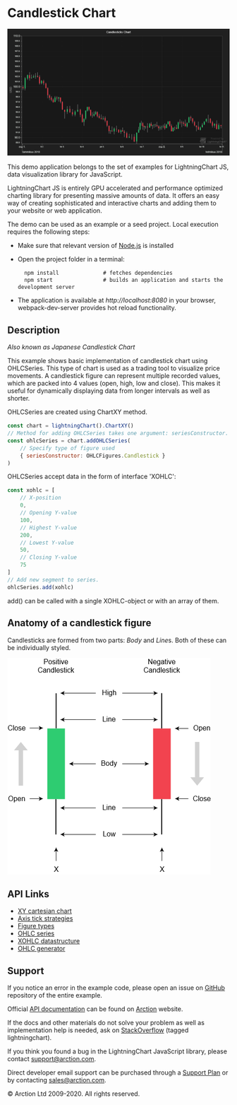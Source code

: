 # Candlestick Chart

![Candlestick Chart](candleSticks.png)

This demo application belongs to the set of examples for LightningChart JS, data visualization library for JavaScript.

LightningChart JS is entirely GPU accelerated and performance optimized charting library for presenting massive amounts of data. It offers an easy way of creating sophisticated and interactive charts and adding them to your website or web application.

The demo can be used as an example or a seed project. Local execution requires the following steps:

- Make sure that relevant version of [Node.js](https://nodejs.org/en/download/) is installed
- Open the project folder in a terminal:

        npm install              # fetches dependencies
        npm start                # builds an application and starts the development server

- The application is available at *http://localhost:8080* in your browser, webpack-dev-server provides hot reload functionality.


## Description

*Also known as Japanese Candlestick Chart*

This example shows basic implementation of candlestick chart using OHLCSeries. This type of chart is used as a trading tool to visualize price movements. A candlestick figure can represent multiple recorded values, which are packed into 4 values (open, high, low and close). This makes it useful for dynamically displaying data from longer intervals as well as shorter.

OHLCSeries are created using ChartXY method.

```javascript
const chart = lightningChart().ChartXY()
// Method for adding OHLCSeries takes one argument: seriesConstructor.
const ohlcSeries = chart.addOHLCSeries(
    // Specify type of figure used
    { seriesConstructor: OHLCFigures.Candlestick }
)
```

OHLCSeries accept data in the form of interface 'XOHLC':

```javascript
const xohlc = [
    // X-position
    0,
    // Opening Y-value
    100,
    // Highest Y-value
    200,
    // Lowest Y-value
    50,
    // Closing Y-value
    75
]
// Add new segment to series.
ohlcSeries.add(xohlc)
```

add() can be called with a single XOHLC-object or with an array of them.

## Anatomy of a candlestick figure

Candlesticks are formed from two parts: *Body* and *Line*s. Both of these can be individually styled.

[//]: # "IMPORTANT: The assets will not show before README.md is built - relative path is different!"

![](./assets/candlestick.png)


## API Links

* [XY cartesian chart]
* [Axis tick strategies]
* [Figure types]
* [OHLC series]
* [XOHLC datastructure]
* [OHLC generator]


## Support

If you notice an error in the example code, please open an issue on [GitHub][0] repository of the entire example.

Official [API documentation][1] can be found on [Arction][2] website.

If the docs and other materials do not solve your problem as well as implementation help is needed, ask on [StackOverflow][3] (tagged lightningchart).

If you think you found a bug in the LightningChart JavaScript library, please contact support@arction.com.

Direct developer email support can be purchased through a [Support Plan][4] or by contacting sales@arction.com.

[0]: https://github.com/Arction/
[1]: https://www.arction.com/lightningchart-js-api-documentation/
[2]: https://www.arction.com
[3]: https://stackoverflow.com/questions/tagged/lightningchart
[4]: https://www.arction.com/support-services/

© Arction Ltd 2009-2020. All rights reserved.


[XY cartesian chart]: https://www.arction.com/lightningchart-js-api-documentation/v2.0.0/classes/chartxy.html
[Axis tick strategies]: https://www.arction.com/lightningchart-js-api-documentation/v2.0.0/globals.html#axistickstrategies
[Figure types]: https://www.arction.com/lightningchart-js-api-documentation/v2.0.0/globals.html#ohlcfigures
[OHLC series]: https://www.arction.com/lightningchart-js-api-documentation/v2.0.0/classes/chartxy.html#addohlcseries
[XOHLC datastructure]: https://www.arction.com/lightningchart-js-api-documentation/v2.0.0/globals.html#xohlc
[OHLC generator]: https://arction.github.io/xydata/classes/ohlcgenerator.html

